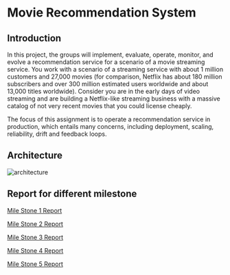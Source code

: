# Movie Recommendation System
## Introduction
In this project, the groups will implement, evaluate, operate, monitor, and evolve a recommendation service for a scenario of a movie streaming service. You work with a scenario of a streaming service with about 1 million customers and 27,000 movies (for comparison, Netflix has about 180 million subscribers and over 300 million estimated users worldwide and about 13,000 titles worldwide). Consider you are in the early days of video streaming and are building a Netflix-like streaming business with a massive catalog of not very recent movies that you could license cheaply.

The focus of this assignment is to operate a recommendation service in production, which entails many concerns, including deployment, scaling, reliability, drift and feedback loops.
## Architecture
![architecture](architecture_final.png)

## Report for different milestone
[Mile Stone 1 Report](reports/11695_AI_Engineering_M1.pdf)

[Mile Stone 2 Report](reports/11695_AI_Engineering_M2.pdf)

[Mile Stone 3 Report](reports/11695_AI_Engineering_M3.pdf)

[Mile Stone 4 Report](reports/11695_AI_Engineering_M4.pdf)

[Mile Stone 5 Report](reports/11695_AI_Engineering_M5.pdf)
